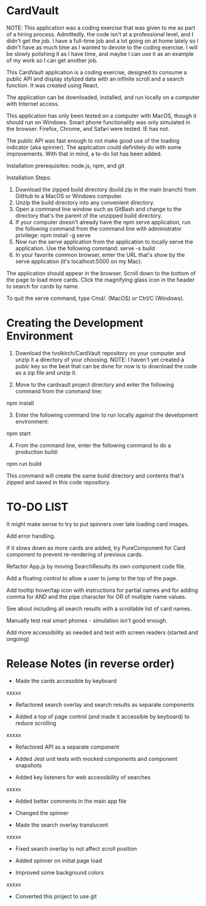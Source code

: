 # CardVault
NOTE: This application was a coding exercise that was given to me as part of a hiring process. Admittedly, the code isn't at a professional level, and I didn't get the job. I have a full-time job and a lot going on at home lately so I didn't have as much time as I wanted to devote to the coding exercise. I will be slowly polishing it as I have time, and maybe I can use it as an example of my work so I can get another job.

This CardVault application is a coding exercise, designed to consume a public API and display stylized data with an infinite scroll and a search function. It was created using React.

The application can be downloaded, installed, and run locally on a computer with Internet access.

This application has only been tested on a computer with MacOS, though it should run on Windows. Smart phone functionality was only simulated in the browser. Firefox, Chrome, and Safari were tested. IE has not.

The public API was fast enough to not make good use of the loading indicator (aka spinner). The application could definitely do with some improvements. With that in mind, a to-do list has been added.

Installation prerequisites: node.js, npm, and git

Installation Steps:

1. Download the zipped build directory (build.zip in the main branch) from GitHub to a MacOS or Windows computer.
2. Unzip the build directory into any convenient directory.
3. Open a command line window such as GitBash and change to the directory that's the parent of the unzipped build directory.
4. If your computer doesn't already have the npm serve application, run the following command from the command line with administrator privilege:
npm install -g serve
5. Now run the serve application from the application to locally serve the application. Use the following command:
serve -s build
6. In your favorite common browser, enter the URL that's show by the serve application (it's localhost:5000 on my Mac).

The application should appear in the browser. Scroll down to the bottom of the page to load more cards. Click the magnifying glass icon in the header to search for cards by name.

To quit the serve command, type Cmd/. (MacOS) or Ctrl/C (Windows).

# Creating the Development Environment

1. Download the tvolkirch/CardVault repository on your computer and unzip it a directory of your choosing. NOTE: I haven't yet created a pubic key so the best that can be done for now is to download the code as a zip file and unzip it.

2. Move to the cardvault project directory and enter the following command from the command line:

npm install

3. Enter the following command line to run locally against the development environment:

npm start

4. From the command line, enter the following command to do a production build:

npm run build

This command will create the same build directory and contents that's zipped and saved in this code repository.

# TO-DO LIST

It might make sense to try to put spinners over late loading card images.

Add error handling.

If it slows down as more cards are added, try PureComponent for Card component to prevent re-rendering of previous cards.

Refactor App.js by moving SearchResults its own component code file.

Add a floating control to allow a user to jump to the top of the page.

Add tooltip hover/tap icon with instructions for partial names and for adding comma for AND and the pipe character for OR of multiple name values.

See about including all search results with a scrollable list of card names.

Manually test real smart phones - simulation isn't good enough.

Add more accessibility as needed and test with screen readers (started and ongoing)

# Release Notes (in reverse order)

- Made the cards accessible by keyboard

xxxxx

- Refactored search overlay and search results as separate components

- Added a top of page control (and made it accessible by keyboard) to reduce scrolling

xxxxx

- Refactored API as a separate component

- Added Jest unit tests with mocked components and component snapshots

- Added key listeners for web accessibility of searches

xxxxx

- Added better comments in the main app file

- Changed the spinner

- Made the search overlay translucent

xxxxx

- Fixed search overlay to not affect scroll position

- Added spinner on initial page load

- Improved some background colors

xxxxx

- Converted this project to use git


